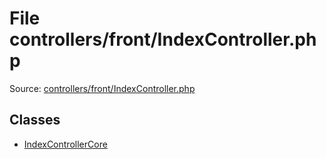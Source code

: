 File controllers/front/IndexController.php
=========

Source: [controllers/front/IndexController.php](https://github.com/PrestaShop/PrestaShop/blob/1.6.0.9/controllers/front/IndexController.php)


Classes
-------

* [IndexControllerCore](class.IndexControllerCore.md)


